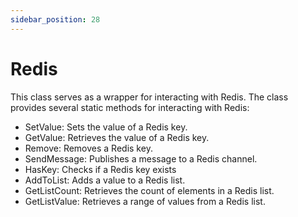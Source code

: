 ```yaml
---
sidebar_position: 28
---
```

# Redis

This class serves as a wrapper for interacting with Redis. The class provides several static methods for interacting with Redis:

- SetValue: Sets the value of a Redis key.
- GetValue: Retrieves the value of a Redis key.
- Remove: Removes a Redis key.
- SendMessage: Publishes a message to a Redis channel.
- HasKey: Checks if a Redis key exists
- AddToList: Adds a value to a Redis list.
- GetListCount: Retrieves the count of elements in a Redis list.
- GetListValue: Retrieves a range of values from a Redis list.
